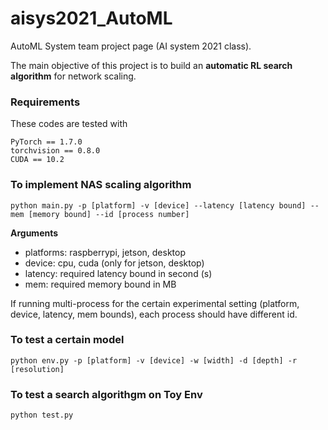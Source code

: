 # aisys2021_AutoML
AutoML System team project page (AI system 2021 class).

The main objective of this project is to build an **automatic RL search algorithm** for network scaling. 

### Requirements 
These codes are tested with
```
PyTorch == 1.7.0
torchvision == 0.8.0
CUDA == 10.2
```


### To implement NAS scaling algorithm
```
python main.py -p [platform] -v [device] --latency [latency bound] --mem [memory bound] --id [process number]
```
**Arguments**  
- platforms: raspberrypi, jetson, desktop   
- device: cpu, cuda (only for jetson, desktop)
- latency: required latency bound in second (s)
- mem: required memory bound in MB 

If running multi-process for the certain experimental setting (platform, device, latency, mem bounds), each process should have different id.

### To test a certain model
```
python env.py -p [platform] -v [device] -w [width] -d [depth] -r [resolution]
```

### To test a search algorithgm on Toy Env
```
python test.py 
```
